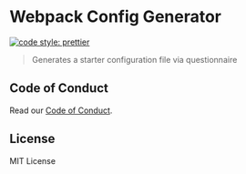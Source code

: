 # Webpack Config Generator

[![code style: prettier](https://img.shields.io/badge/code_style-prettier-ff69b4.svg?style=flat-square)](https://github.com/prettier/prettier)

> Generates a starter configuration file via questionnaire

## Code of Conduct

Read our [Code of Conduct](CODE-OF-CONDUCT.md).

## License

MIT License
